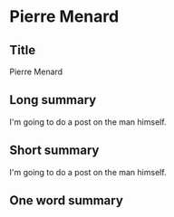 # Pierre Menard

## Title
Pierre Menard

## Long summary
I'm going to do a post on the man himself.

## Short summary
I'm going to do a post on the man himself.

## One word summary

